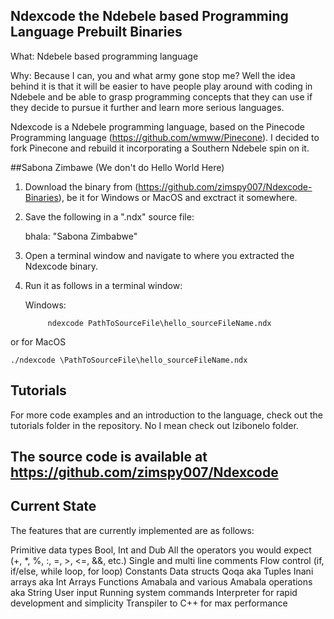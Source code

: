 ## Ndexcode the Ndebele based Programming Language Prebuilt Binaries

What: Ndebele based programming language

Why: Because I can, you and what army gone stop me?
Well the idea behind it is that it will be easier to have people play around with coding in Ndebele and be able to grasp programming concepts that they can use if they decide to pursue it further and learn more serious languages.

Ndexcode is a Ndebele programming language, based on the Pinecode Programming language (https://github.com/wmww/Pinecone).
I decided to fork Pinecone and rebuild it incorporating a Southern Ndebele spin on it.


##Sabona Zimbawe (We don't do Hello World Here)

1. Download the binary from (https://github.com/zimspy007/Ndexcode-Binaries), be it for Windows or MacOS and exctract it somewhere.

2. Save the following in a ".ndx" source file:
	
	bhala: "Sabona Zimbabwe"

3. Open a terminal window and navigate to where you extracted the Ndexcode binary.

4. Run it as follows in a terminal window:

	Windows:

			ndexcode PathToSourceFile\hello_sourceFileName.ndx

or for MacOS

	./ndexcode \PathToSourceFile\hello_sourceFileName.ndx

## Tutorials

For more code examples and an introduction to the language, check out the tutorials folder in the repository. No I mean check out Izibonelo folder.

## The source code is available at https://github.com/zimspy007/Ndexcode

## Current State
The features that are currently implemented are as follows:

Primitive data types Bool, Int and Dub
All the operators you would expect (+, *, %, :, =, >, <=, &&, etc.)
Single and multi line comments
Flow control (if, if/else, while loop, for loop)
Constants
Data structs
Qoqa aka Tuples
Inani arrays aka Int Arrays
Functions
Amabala and various Amabala operations aka String
User input
Running system commands
Interpreter for rapid development and simplicity
Transpiler to C++ for max performance
